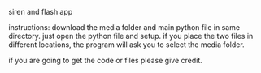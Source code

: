siren and flash app

instructions:
download the media folder and main python file in same directory.
just open the python file and setup.
if you place the two files in different locations, the program will ask you to select the media folder.

if you are going to get the code or files please give credit.
